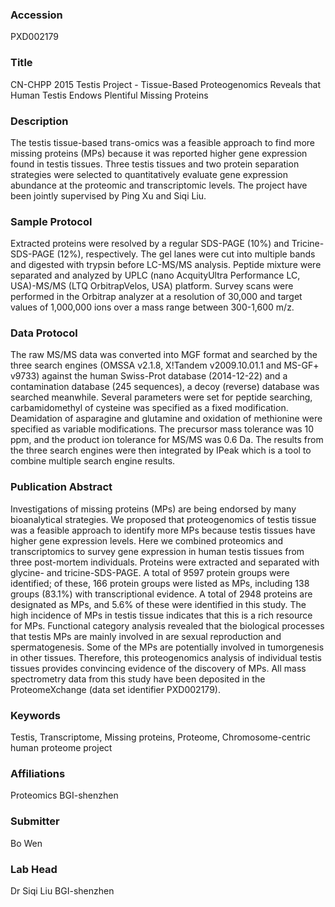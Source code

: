 ### Accession
PXD002179

### Title
CN-CHPP 2015 Testis Project -  Tissue-Based Proteogenomics Reveals that Human Testis Endows Plentiful Missing Proteins

### Description
The testis tissue-based trans-omics was a feasible approach to find more missing proteins (MPs) because it was reported higher gene expression found in testis tissues. Three testis tissues and two protein separation strategies were selected to quantitatively evaluate gene expression abundance at the proteomic and transcriptomic levels. The project have been jointly supervised by Ping Xu and Siqi Liu.

### Sample Protocol
Extracted proteins were resolved by a regular SDS-PAGE (10%) and Tricine-SDS-PAGE (12%), respectively. The gel lanes were cut into multiple bands and digested with trypsin before LC-MS/MS analysis. Peptide mixture were separated and analyzed by UPLC (nano AcquityUltra Performance LC, USA)-MS/MS (LTQ OrbitrapVelos, USA) platform. Survey scans were performed in the Orbitrap analyzer at a resolution of 30,000 and target values of 1,000,000 ions over a mass range between 300-1,600 m/z.

### Data Protocol
The raw MS/MS data was converted into MGF format and searched by the three search engines (OMSSA v2.1.8, X!Tandem v2009.10.01.1 and MS-GF+ v9733) against the human Swiss-Prot database (2014-12-22) and a contamination database (245 sequences), a decoy (reverse) database was searched meanwhile. Several parameters were set for peptide searching, carbamidomethyl of cysteine was specified as a fixed modification. Deamidation of asparagine and glutamine and oxidation of methionine were specified as variable modifications. The precursor mass tolerance was 10 ppm, and the product ion tolerance for MS/MS was 0.6 Da. The results from the three search engines were then integrated by IPeak which is a tool to combine multiple search engine results.

### Publication Abstract
Investigations of missing proteins (MPs) are being endorsed by many bioanalytical strategies. We proposed that proteogenomics of testis tissue was a feasible approach to identify more MPs because testis tissues have higher gene expression levels. Here we combined proteomics and transcriptomics to survey gene expression in human testis tissues from three post-mortem individuals. Proteins were extracted and separated with glycine- and tricine-SDS-PAGE. A total of 9597 protein groups were identified; of these, 166 protein groups were listed as MPs, including 138 groups (83.1%) with transcriptional evidence. A total of 2948 proteins are designated as MPs, and 5.6% of these were identified in this study. The high incidence of MPs in testis tissue indicates that this is a rich resource for MPs. Functional category analysis revealed that the biological processes that testis MPs are mainly involved in are sexual reproduction and spermatogenesis. Some of the MPs are potentially involved in tumorgenesis in other tissues. Therefore, this proteogenomics analysis of individual testis tissues provides convincing evidence of the discovery of MPs. All mass spectrometry data from this study have been deposited in the ProteomeXchange (data set identifier PXD002179).

### Keywords
Testis, Transcriptome, Missing proteins, Proteome, Chromosome-centric human proteome project

### Affiliations
Proteomics
BGI-shenzhen

### Submitter
Bo Wen

### Lab Head
Dr Siqi Liu
BGI-shenzhen


